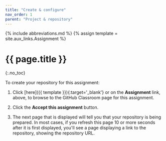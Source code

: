 ```yaml
---
title: "Create & configure"
nav_order: 1
parent: "Project & repository"
---
```


{% include abbreviations.md %}
{% assign template = site.aux_links.Assignment %}

# {{ page.title }}
{:.no_toc}

To create your repository for this assignment:

1. Click [here]({{ template }}){:target='_blank'} or on the **Assignment** link, above, to browse to the GitHub Classroom page for this assignment.

2. Click the **Accept this assignment** button.

3. The next page that is displayed will tell you that your repository is being prepared. In most cases, if you refresh this page 10 or more seconds after it is first displayed, you'll see a page displaying a link to the repository, showing the repository URL.  
